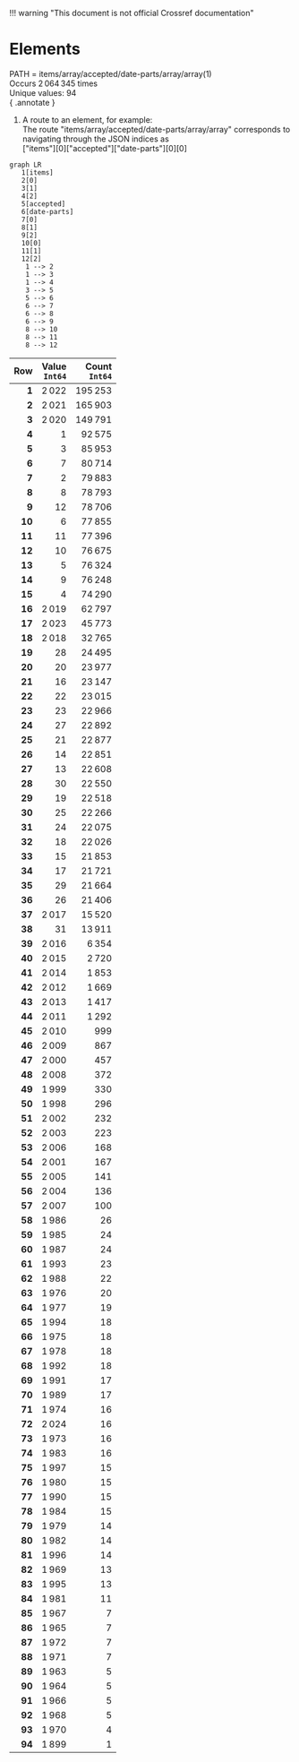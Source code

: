 !!! warning "This document is not official Crossref documentation"
# Elements
PATH = items/array/accepted/date-parts/array/array(1)  
Occurs 2 064 345 times  
Unique values: 94  
{ .annotate }

1. A route to an element, for example:  
   The route "items/array/accepted/date-parts/array/array" corresponds to navigating through the JSON indices as  
   ["items"][0]["accepted"]["date-parts"][0][0]  

```mermaid
graph LR
   1[items]
   2[0]
   3[1]
   4[2]
   5[accepted]
   6[date-parts]
   7[0]
   8[1]
   9[2]
   10[0]
   11[1]
   12[2]
    1 --> 2
    1 --> 3
    1 --> 4
    3 --> 5
    5 --> 6
    6 --> 7
    6 --> 8
    6 --> 9
    8 --> 10
    8 --> 11
    8 --> 12
```

| **Row** | **Value**<br>`Int64` | **Count**<br>`Int64` |
|--------:|---------------------:|---------------------:|
| **1**   | 2 022                | 195 253              |
| **2**   | 2 021                | 165 903              |
| **3**   | 2 020                | 149 791              |
| **4**   | 1                    | 92 575               |
| **5**   | 3                    | 85 953               |
| **6**   | 7                    | 80 714               |
| **7**   | 2                    | 79 883               |
| **8**   | 8                    | 78 793               |
| **9**   | 12                   | 78 706               |
| **10**  | 6                    | 77 855               |
| **11**  | 11                   | 77 396               |
| **12**  | 10                   | 76 675               |
| **13**  | 5                    | 76 324               |
| **14**  | 9                    | 76 248               |
| **15**  | 4                    | 74 290               |
| **16**  | 2 019                | 62 797               |
| **17**  | 2 023                | 45 773               |
| **18**  | 2 018                | 32 765               |
| **19**  | 28                   | 24 495               |
| **20**  | 20                   | 23 977               |
| **21**  | 16                   | 23 147               |
| **22**  | 22                   | 23 015               |
| **23**  | 23                   | 22 966               |
| **24**  | 27                   | 22 892               |
| **25**  | 21                   | 22 877               |
| **26**  | 14                   | 22 851               |
| **27**  | 13                   | 22 608               |
| **28**  | 30                   | 22 550               |
| **29**  | 19                   | 22 518               |
| **30**  | 25                   | 22 266               |
| **31**  | 24                   | 22 075               |
| **32**  | 18                   | 22 026               |
| **33**  | 15                   | 21 853               |
| **34**  | 17                   | 21 721               |
| **35**  | 29                   | 21 664               |
| **36**  | 26                   | 21 406               |
| **37**  | 2 017                | 15 520               |
| **38**  | 31                   | 13 911               |
| **39**  | 2 016                | 6 354                |
| **40**  | 2 015                | 2 720                |
| **41**  | 2 014                | 1 853                |
| **42**  | 2 012                | 1 669                |
| **43**  | 2 013                | 1 417                |
| **44**  | 2 011                | 1 292                |
| **45**  | 2 010                | 999                  |
| **46**  | 2 009                | 867                  |
| **47**  | 2 000                | 457                  |
| **48**  | 2 008                | 372                  |
| **49**  | 1 999                | 330                  |
| **50**  | 1 998                | 296                  |
| **51**  | 2 002                | 232                  |
| **52**  | 2 003                | 223                  |
| **53**  | 2 006                | 168                  |
| **54**  | 2 001                | 167                  |
| **55**  | 2 005                | 141                  |
| **56**  | 2 004                | 136                  |
| **57**  | 2 007                | 100                  |
| **58**  | 1 986                | 26                   |
| **59**  | 1 985                | 24                   |
| **60**  | 1 987                | 24                   |
| **61**  | 1 993                | 23                   |
| **62**  | 1 988                | 22                   |
| **63**  | 1 976                | 20                   |
| **64**  | 1 977                | 19                   |
| **65**  | 1 994                | 18                   |
| **66**  | 1 975                | 18                   |
| **67**  | 1 978                | 18                   |
| **68**  | 1 992                | 18                   |
| **69**  | 1 991                | 17                   |
| **70**  | 1 989                | 17                   |
| **71**  | 1 974                | 16                   |
| **72**  | 2 024                | 16                   |
| **73**  | 1 973                | 16                   |
| **74**  | 1 983                | 16                   |
| **75**  | 1 997                | 15                   |
| **76**  | 1 980                | 15                   |
| **77**  | 1 990                | 15                   |
| **78**  | 1 984                | 15                   |
| **79**  | 1 979                | 14                   |
| **80**  | 1 982                | 14                   |
| **81**  | 1 996                | 14                   |
| **82**  | 1 969                | 13                   |
| **83**  | 1 995                | 13                   |
| **84**  | 1 981                | 11                   |
| **85**  | 1 967                | 7                    |
| **86**  | 1 965                | 7                    |
| **87**  | 1 972                | 7                    |
| **88**  | 1 971                | 7                    |
| **89**  | 1 963                | 5                    |
| **90**  | 1 964                | 5                    |
| **91**  | 1 966                | 5                    |
| **92**  | 1 968                | 5                    |
| **93**  | 1 970                | 4                    |
| **94**  | 1 899                | 1                    |

